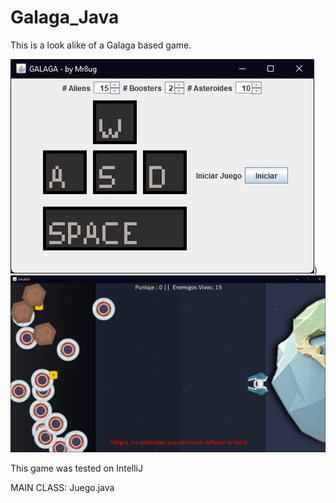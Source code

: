 # Galaga_Java
This is a look alike of a Galaga based game.

![prew1](https://github.com/mr8ug/Galaga_Java/blob/master/preview1.jpeg))
![Screenshot](https://github.com/mr8ug/Galaga_Java/blob/master/preview2.jpeg)

This game was tested on IntelliJ

MAIN CLASS: Juego.java
